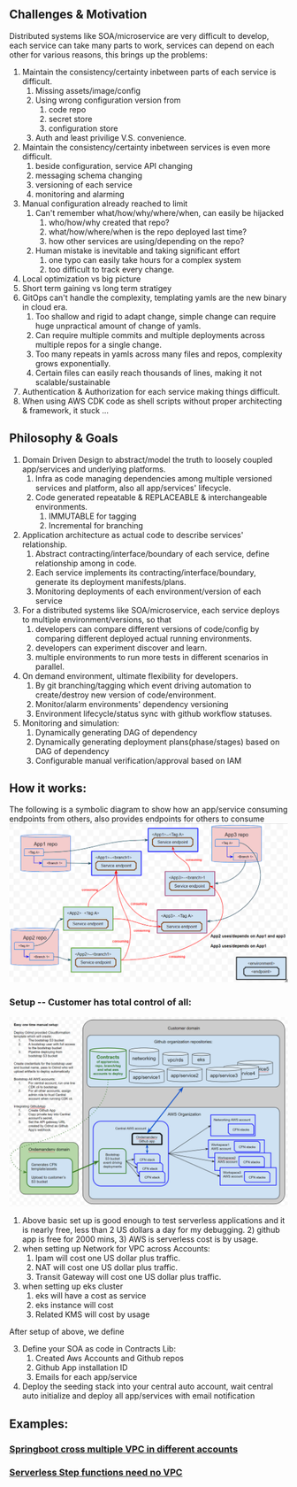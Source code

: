 ## Challenges & Motivation

Distributed systems like SOA/microservice are very difficult to develop, each service can take many parts to work,
services can depend on each other for various reasons, this brings up the problems:

1) Maintain the consistency/certainty inbetween parts of each service is difficult.
    1) Missing assets/image/config
    2) Using wrong configuration version from
        1) code repo
        2) secret store
        3) configuration store
    3) Auth and least privilige V.S. convenience.
2) Maintain the consistency/certainty inbetween services is even more difficult.
    1) beside configuration, service API changing
    2) messaging schema changing
    3) versioning of each service
    4) monitoring and alarming
3) Manual configuration already reached to limit
    1) Can't remember what/how/why/where/when, can easily be hijacked
        1) who/how/why created that repo?
        2) what/how/where/when is the repo deployed last time?
        3) how other services are using/depending on the repo?
    2) Human mistake is inevitable and taking significant effort
        1) one typo can easily take hours for a complex system
        2) too difficult to track every change.
4) Local optimization vs big picture
5) Short term gaining vs long term stratigey
6) GitOps can't handle the complexity, templating yamls are the new binary in cloud era.
    1) Too shallow and rigid to adapt change, simple change can require huge unpractical amount of change of yamls.
    2) Can require multiple commits and multiple deployments across multiple repos for a single change.
    3) Too many repeats in yamls across many files and repos, complexity grows exponentially.
    4) Certain files can easily reach thousands of lines, making it not scalable/sustainable
7) Authentication & Authorization for each service making things difficult.
8) When using AWS CDK code as shell scripts without proper architecting & framework, it stuck ...

## Philosophy & Goals

1) Domain Driven Design to abstract/model the truth to loosely coupled app/services and underlying platforms.
    1) Infra as code managing dependencies among multiple versioned services and platform, also all app/services'
       lifecycle.
    2) Code generated repeatable & REPLACEABLE & interchangeable environments.
        1) IMMUTABLE for tagging
        2) Incremental for branching
2) Application architecture as actual code to describe services' relationship.
    1) Abstract contracting/interface/boundary of each service, define relationship among in code.
    2) Each service implements its contracting/interface/boundary, generate its deployment manifests/plans.
    3) Monitoring deployments of each environment/version of each service
3) For a distributed systems like SOA/microservice, each service deploys to multiple environment/versions, so that
    1) developers can compare different versions of code/config by comparing different deployed actual running
       environments.
    2) developers can experiment discover and learn.
    3) multiple environments to run more tests in different scenarios in parallel.
4) On demand environment, ultimate flexibility for developers.
    1) By git branching/tagging which event driving automation to create/destroy new version of code/environment.
    2) Monitor/alarm environments' dependency versioning
    3) Environment lifecycle/status sync with github workflow statuses.
5) Monitoring and simulation:
    1) Dynamically generating DAG of dependency
    2) Dynamically generating deployment plans(phase/stages) based on DAG of dependency
    3) Configurable manual verification/approval based on IAM

## How it works:

The following is a symbolic diagram to show how an app/service consuming endpoints from others, also provides endpoints
for others to consume
![img_1.png](img.png)

### Setup -- Customer has total control of all:

![img_3.png](img_3.png)

1) Above basic set up is good enough to test serverless applications and it is nearly free, less than 2 US dollars a day
   for my debugging.
    2) github app is free for 2000 mins,
    3) AWS is serverless cost is by usage.
2) when setting up Network for VPC across Accounts:
    1) Ipam will cost one US dollar plus traffic.
    2) NAT will cost one US dollar plus traffic.
    3) Transit Gateway will cost one US dollar plus traffic.
4) when setting up eks cluster
    1) eks will have a cost as service
    2) eks instance will cost
    3) Related KMS will cost by usage

After setup of above, we define

3) Define your SOA as code in Contracts Lib:
    1) Created Aws Accounts and Github repos
    2) Github App installation ID
    3) Emails for each app/service
4) Deploy the seeding stack into your central auto account, wait central auto initialize and deploy all app/services
   with
   email notification

## Examples:

### [Springboot cross multiple VPC in different accounts](example-springboot-vpc-eks.md)

### [Serverless Step functions need no VPC](example-serverless-sfn.md)

